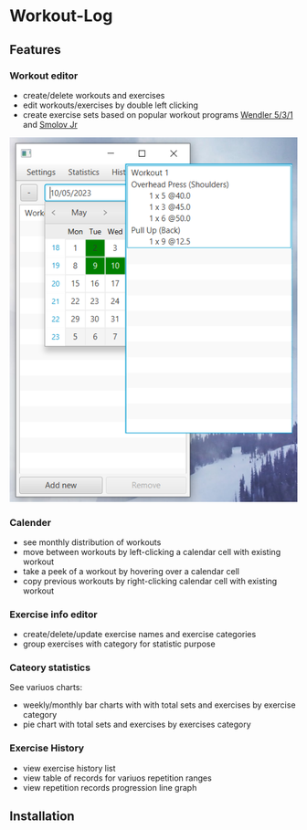 # Workout-Log


## Features
### Workout editor
- create/delete workouts and exercises
- edit workouts/exercises by double left clicking
- create exercise sets based on popular workout programs [Wendler 5/3/1](https://www.lift.net/workout-routines/wendler-5-3-1/) and [Smolov Jr](https://www.smolovjr.com/smolov-squat-program/)

![workout-preview](readme-images/workout-preview.png)

### Calender
- see monthly distribution of workouts
- move between workouts by left-clicking a calendar cell with existing workout
- take a peek of a workout by hovering over a calendar cell
- copy previous workouts by right-clicking calendar cell with existing workout

### Exercise info editor
- create/delete/update exercise names and exercise categories
- group exercises with category for statistic purpose

### Cateory statistics
See variuos charts:
- weekly/monthly bar charts with with total sets and exercises by exercise category
- pie chart with total sets and exercises by exercises category 

### Exercise History
- view exercise history list
- view table of records for variuos repetition ranges
- view repetition records progression line graph

## Installation
